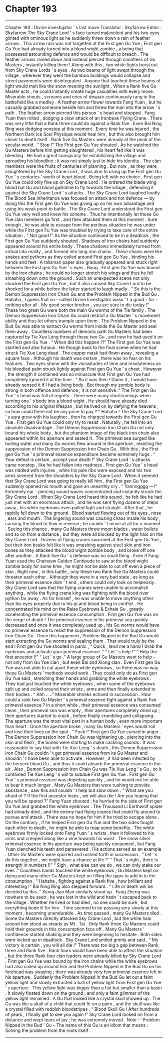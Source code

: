 
# Chapter 193


---

Chapter 193 : Divine investigator ’ s last move
Translator :
Skyfarrow
Editor :
Skyfarrow
The Sky Crane Lord ’ s face turned malevolent and his two eyes glinted with ominous light as he suddenly threw down a rain of feather arrows .
This arrow rain was not targetted at the First gen Gu Yue ; First gen Gu Yue had already turned into a blood wight zombie , a being that possessed astounding defence and would be difficult to breach .
The feather arrows rained down and instead pierced through countless of Gu Masters , instantly killing them !
Along with this , two white lights burst out from Sky Crane Lords ’ s eyes . As two beams of light swept through the village , wherever they went the bamboo buildings would collapse and street pavements were disintegrated . Anyone that touched these beams of light would melt like the snow meeting the sunlight .
When a Rank five Gu Master acts , he could instantly create huge casualties with every move .
Miserable shouts , screams and cries of despair continuously rang in the battlefield like a medley .
A feather arrow flower towards Fang Yuan , but he casually grabbed someone beside him and threw the man into the arrow ’ s path . The feather arrow pierced this person ’ s head and stopped . Fang Yuan then rolled , dodging a claw attack of an Ironbeak Flying Crane .
There was very little that a Rank three could do against a Rank five . Even Bai Ning Bing was dodging nonstop at this moment . Every time he was injured , the Northern Dark Ice Soul Physique would heal him , but this also brought him closer to death itself .
Rank five Gu Masters were already at the peak of the secular world .
“ Stop !” The First gen Gu Yue shouted . As he watched the Gu Masters before him getting slaughtered , his heart felt like it was bleeding .
He had a great conspiracy for establishing the village and spreading his bloodline ; it was not simply just to hide his identity . The clan members were the fruits of centuries of planning . But now , as they were slaughtered by the Sky Crane Lord , it was akin to using up the First gen Gu Yue ’ s centuries ’ worth of heart blood .
Being left with no choice , First gen Gu Yue could only five up on Sky Crane Lord . He ordered the blade wing blood bat Gu and blood guillotine to fly towards the village , defending it against the Sky Crane Lord ’ s attacks .
The Sky Crane Lord laughed loudly . The Blood Sea Inheritance was focused on attack and not defence — by doing this the First gen Gu Yue was giving up on his own advantage and using his weak point to battle .
The Sky Crane Lord understood the First gen Gu Yue very well and knew his scheme . Thus he intentionally let these Gu Yue clan members go first , and then attacked them at this moment . Sure enough , he was able to escape from the perilous situation he was under while the First gen Fu Yue was troubled by trying to take care of the entire situation .
“ Not good !”
As the situation continued to be in a deadlock , the First gen Gu Yue suddenly shouted . Shadows of iron chains had suddenly appeared around his entire body .
These shadows immediately turned from virtual into reality , and formed into long iron chains . These chains were like snakes and pythons as they coiled around First gen Gu Yue , binding his hands and feet .
A talisman paper also gradually appeared and stuck right between the First gen Gu Yue ’ s eyes .
Bang .
First gen Gu Yue was bound by the iron chains ; he could no longer stretch his wings and thus he fell smashing down onto the ground .
Such an unexpected scene not only shocked the First gen Gu Yue , but it also caused Sky Crane Lord to be shocked for a while before the latter started to laugh madly . “ So this is the Demon Suppression Iron Chain Gu and the Problem Nipped in the Bud Gu . Hahaha , I guess that so - called Divine Investigator wasn ’ t a good - for - nothing after all . My good senior brother , you are sure to die today !”
These two great Gu were both the main Gu worms of the Tie family .
The Demon Suppression Iron Chain Gu could restrict a Gu Master ’ s movement ability and thus let others trample upon them . The Problem Nipped in the Bud Gu was able to extract Gu worms from inside the Gu Master and seal them away .
Countless numbers of demonic path Gu Masters had been captured by Tie Xue Leng through these two Gu , and now he had used it on the First gen Gu Yue .
“ When did this happen ?!” The First gen Gu Yue was startled and also furious . He though back to the final scene when he had struck Tie Xue Leng dead .
The copper mask had flown away , revealing a square face .
Although his death was certain , there was no fear on his features . Two eyes shone with the vicissitudes of time and resoluteness as his bloodied palm struck lightly against First gen Gu Yue ’ s chest .
However , the strength it contained was so minuscule that First gen Gu Yue had completely ignored it at the time .
“ So it was then ! Damn it , I would have already sensed it if I had a living body . But though my zombie body is strong in both offence and defence , it is not sensitive .” The First gen Gu Yue ’ s head was full of regrets .
There were many shortcomings when turning one ’ s body into a blood wight . He should have already died according to his original lifespan , but he lived on by defying the heavens , so how could there not be any price to pay ?
“ Hahaha ! The Sky Crane Lord ’ s aura grew with his laughter , then he charged towards the First gen Gu Yue .
First gen Gu Yue could only try to resist . Naturally , he fell into an absolute disadvantage .
The Demon Suppression Iron Chain Gu not only bound his whole body , but the phantom image of the black iron chain also appeared within his aperture and sealed it .
The primeval sea surged like boiling water and many Gu worms flew around in the aperture , resisting the suppression of the Demon Suppression Iron Chain Gu .
With this , the First gen Gu Yue ’ s primeval essence expenditure became extremely huge .
“ Your defeat is certain , accept your death !” Sky Crane Lord ’ s attacks came nonstop , like he had fallen into madness .
First gen Gu Yue ’ s head was riddled with injuries , while his pale ribs were exposed and his two arms severed from the shoulders by the Sky Crane Lord .
When it seemed that Sky Crane Lord was going to really kill him , the First gen Gu Yue suddenly opened his mouth and gave an unearthly cry .
“ Yannngggg —!”
Extremely ear - piercing sound waves concentrated and instantly struck the Sky Crane Lord .
When Sky Crane Lord heard this sound , he felt like he had just met with an enormous attack , and he was sent flying dozens of steps away , his white eyebrows even pulled tight and straight . After that , he rapidly fell down to the ground .
Blood started flowing out of his eyes , nose , ears and mouth . The lingering sound was causing chaos inside his body , causing the blood to flow in reverse ; he couldn ’ t move at all for a moment .
Seeing this chance , many Gu Masters threw moon blades , water bullets and so on from a distance , but they were all blocked by the light halo on the Sky Crane Lord .
Dozens of flying cranes swarmed at the First gen Gu Yue , but their iron beaks felt like it was smashing against steel skin and iron bones as they attacked the blood wight zombie body , and broke off one after another .
A Rank five Gu ’ s defense was no small thing . Even if Fang Yuan used the Chainsaw Golden Centipede to saw at the blood wight zombie body for some time , he might not be able to cut off even a piece of skin .
Right now , in this battle , only these two Rank five Gu Masters could threaten each other .
Although they were in a very bad state , as long as their primeval essence didn ’ t end , others could only look on helplessly .
Sky Crane Lord saw that the flying cranes were unable to accomplish anything , while the flying crane king was fighting with the blood river python far away . As for himself , he was unable to move anything other than his eyes properly due to his qi and blood being in conflict . He concentrated his mind on the Raise Eyebrows & Exhale Gu , greatly accelerating the primeval essence consumption .
First gen Gu Yue was on the verge of death !
The primeval essence in his primeval sea quickly decreased and once it was completely used up , his Gu worms would have no primeval essence to resist the suppression of the Demon Suppression Iron Chain Gu . Once this happened , Problem Nipped in the Bud Gu would start extracting the Gu worms and sealing them . That would truly be the end !
First gen Gu Yue shouted in panic , “ Quick , lend me a hand ! Grab the eyebrows and activate your primeval essence .”
“ Let ’ s help !”
“ Help the first ancestor !!”
“ Let ’ s go .”
A large group of Gu Masters went to help – not only from Gu Yue clan , but even Bai and Xiong clan .
Even First gen Gu Yue was not able to cut apart these white eyebrows , so there was no way these Gu Masters ’ methods would work . They could only do as First gen Gu Yue said , stretching their hands and grabbing the white eyebrows .
They had just touched the white eyebrows , when some of the eyebrows split up and coiled around their wrists , arms and then finally extended to their bodies .
“ Ahh …..” Miserable shrieks echoed in succession .
How could a rank two Gu Master ’ s primeval essence fight against a Rank five primeval essence ? In a short while , their primeval essence was consumed clean , their primeval sea was empty , their apertures completely dried up ; their apertures started to crack , before finally crumbling and collapsing .
The aperture was the most vital part in a human body , even more important than heart . Once the aperture broke , many Gu Masters ’ eyes would roll and lose their lives on the spot .
“ Fuck !” First gen Gu Yue cursed in anger . The Demon Suppression Iron Chain Gu was tightening up , piercing into the skin and flesh ; the bones were starting to make cackling sounds .
It was reasonable to say that with Tie Xue Leng ’ s death , this Demon Suppression Iron Chain Gu couldn ’ t get primeval essence from its Gu Master and shouldn ’ t have been able to activate . However , it had been infected by the berserk blood Gu , and thus it could absorb the primeval essence in the air . Also , Demon Suppression Iron Chain Gu was Tie Xue Leng ’ s Gu , so it contained Tie Xue Leng ’ s will to subdue First gen Gu Yue .
First gen Gu Yue ’ s primeval essence was depleting quickly , and he would not be able to bear it much longer .
Many Gu Masters that were rushing to provide assistance , saw this and couldn ’ t help but slow down .
“ What are you afraid of ? If the first ancestor loses , we will also die ! Are you hoping that you will be spared ?” Fang Yuan shouted ; he hurried to the side of First gen Gu Yue and grabbed the white eyebrows .
The Thousand Li Earthwolf spider had already died , and the enemy had flying cranes that could fly around to pursue and attack . There was no hope for him if he tried to escape alone .
On the contrary , if he helped First gen Gu Yue and the two sides fought each other to death , he might be able to reap some benefits .
The white eyebrows firmly locked onto Fang Yuan ’ s wrists , then it followed to his arms and creeped along like a vine towards his waist . The snow silver primeval essence in his aperture was being quickly consumed , but Fang Yuan clenched his teeth and persevered .
His actions served as an example . Other Gu Masters were spurred and rushed forth in succession .
“ Let ’ s do this together , we might have a chance at life !”
“ That ’ s right , there is strength in numbers !!”
“ Sigh , what else can we do , we can only stake our lives .”
Countless hands touched the white eyebrows ; Gu Masters kept on dying and many other Gu Masters kept on filling the gaps to add in to the consumption .
“ Hahaha , fighting against a Rank five , how brilliant and interesting !” Bai Ning Bing also stepped forward .
“ Life or death will be decided by this .” Xiong Jiao Man similarly stood up .
Fang Zheng was nowhere to be seen ; he was lost in the wild and hadn ’ t escaped back to the village . Whether he lived or had died , no one could be sure , but everything bode ill for him .
Time seemed to be passing very slowly at this moment , becoming unendurable .
As time passed , many Gu Masters died . Some Gu Masters directly attacked Sky Crane Lord , but the white halo around him stood as steady as Mt . Tai .
Only Rank three Gu Masters could hold their grounds in this consumption face off .
Many Gu Masters ’ confidence started shaking and they were beginning to hesitate .
Both sides were locked up in deadlock . Sky Crane Lord smiled grimly and said , “ My victory is certain , you will all die !”
There was too big a gap between Rank three and Rank five . Rank fours would have been able to affect the situation , but the three Rank four clan leaders were already killed by Sky Crane Lord .
First gen Gu Yue was bound by the iron chains while the white eyebrows had also coiled up around him and the Problem Nipped in the Bud Gu on his forehead was swaying ; there was already very few primeval essence left in his aperture .
Suddenly the Problem Nipped in the Bud Gu let out a faint yellow light and slowly extracted a ball of yellow light from First gen Gu Yue ’ s aperture .
This yellow light was bigger than a fist but smaller than a basin . It slowly floated down on the ground , and only a faint glimmer of the yellow light remained .
A Gu that looked like a crystal skull showed up . The Gu was like a skull of a child that could fit on a palm , and the skull was like a crystal filled with reddish bloodstripes .
“ Blood Skull Gu ! After hundreds of years , I finally get to see you again !” Sky Crane Lord looked on from a distance and wept tears of joy ; he was extremely moved .
Note : ‘ Problem Nipped in the Bud ’ Gu – The name of this Gu is an idiom that means : Solving the problem from the roots itself .

---


